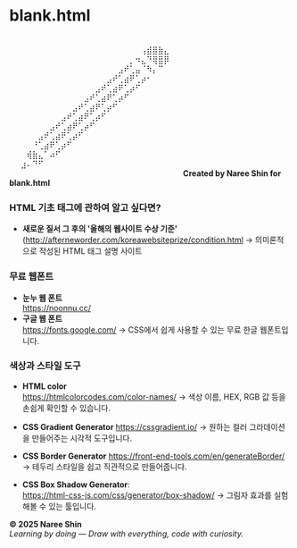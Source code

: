# blank.html

⠀⠀⠀⠀⠀⠀⠀⠀⠀⠀⠀⠀⠀⠀⠀⠀⠀⠀⠀⠀⠀⠀⠀⠀⠀⠀⠀⠀⠀⠀
⠀⠀⠀⠀⠀⠀⠀⠀⠀⠀⠀⠀⠀⠀⠀⠀⠀⠀⠀⠀⠀⠀⠀⢠⣾⣿⣷⣄⠀⠀
⠀⠀⠀⠀⠀⠀⠀⠀⠀⠀⠀⠀⠀⠀⠀⠀⠀⠀⠀⠀⠀⡀⠲⣄⠙⢿⣿⡿⠀⠀
⠀⠀⠀⠀⠀⠀⠀⠀⠀⠀⠀⠀⠀⠀⠀⠀⠀⠀⠀⣠⠞⢁⣤⠈⠳⡄⠉⠀⠀⠀
⠀⠀⠀⠀⠀⠀⠀⠀⠀⠀⠀⠀⠀⠀⠀⠀⠀⣠⠞⢁⣴⠟⢁⡴⠂⠀⠀⠀⠀⠀
⠀⠀⠀⠀⠀⠀⠀⠀⠀⠀⠀⠀⠀⠀⠀⣠⠞⢁⣴⠟⢁⡴⠋⠀⠀⠀⠀⠀⠀⠀
⠀⠀⠀⠀⠀⠀⠀⠀⠀⠀⠀⠀⠀⣠⠞⢁⣴⠟⢁⡴⠋⠀⠀⠀⠀⠀⠀⠀⠀⠀
⠀⠀⠀⠀⠀⠀⠀⠀⠀⠀⠀⣠⠞⢁⣴⠟⢁⡴⠋⠀⠀⠀⠀⠀⠀⠀⠀⠀⠀⠀
⠀⠀⠀⠀⠀⠀⠀⠀⠀⣠⠞⢁⣴⠟⢁⡴⠋⠀⠀⠀⠀⠀⠀⠀⠀⠀⠀⠀⠀⠀
⠀⠀⠀⠀⠀⠀⠀⣠⠞⢁⣴⠟⢁⡴⠋⠀⠀⠀⠀⠀⠀⠀⠀⠀⠀⠀⠀⠀⠀⠀
⠀⠀⠀⠀⠀⣠⠞⢁⣴⠟⢁⡴⠋⠀⠀⠀⠀⠀⠀⠀⠀⠀⠀⠀⠀⠀⠀⠀⠀⠀
⠀⠀⠀⠀⠘⢁⣴⠟⢁⡴⠋⠀⠀⠀⠀⠀⠀⠀⠀⠀⠀⠀⠀⠀⠀⠀⠀⠀⠀⠀
⠀⠀⠀⢾⣷⣄⠁⠴⠋⠀⠀⠀⠀⠀⠀⠀⠀⠀⠀⠀⠀⠀⠀⠀⠀⠀⠀⠀⠀⠀
⠀⠀⣰⠄⠙⠋⠀⠀⠀⠀⠀⠀⠀⠀⠀⠀⠀⠀⠀⠀⠀⠀⠀⠀⠀⠀⠀⠀⠀⠀
⠀⠀⠀⠀⠀⠀⠀⠀⠀⠀⠀⠀⠀⠀⠀⠀⠀⠀⠀⠀⠀⠀⠀⠀⠀⠀⠀⠀⠀⠀
**Created by Naree Shin for blank.html**

### HTML 기초 태그에 관하여 알고 싶다면?

- **새로운 질서 그 후의 '올해의 웹사이트 수상 기준'**
  (http://afterneworder.com/koreawebsiteprize/condition.html
  → 의미론적으로 작성된 HTML 태그 설명 사이트

### 무료 웹폰트

- **눈누 웹 폰트**  
  https://noonnu.cc/
- **구글 웹 폰트**  
  https://fonts.google.com/
  → CSS에서 쉽게 사용할 수 있는 무료 한글 웹폰트입니다.

### 색상과 스타일 도구

- **HTML color**  
  https://htmlcolorcodes.com/color-names/
  →  색상 이름, HEX, RGB 값 등을 손쉽게 확인할 수 있습니다. 

- **CSS Gradient Generator**
  https://cssgradient.io/
  → 원하는 컬러 그라데이션을 만들어주는 시각적 도구입니다.

- **CSS Border Generator**
  https://front-end-tools.com/en/generateBorder/
  → 테두리 스타일을 쉽고 직관적으로 만들어줍니다.

- **CSS Box Shadow Generator**:  
  https://html-css-js.com/css/generator/box-shadow/
  → 그림자 효과를 실험해볼 수 있는 툴입니다.





**© 2025 Naree Shin**  
_Learning by doing — Draw with everything, code with curiosity._
